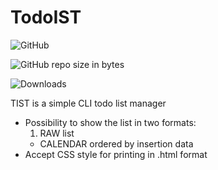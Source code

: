# TodoIST
![GitHub](https://img.shields.io/github/license/Lince99/TodoIST.svg?logoColor=orange)

![GitHub repo size in bytes](https://img.shields.io/github/repo-size/Lince99/TodoIST.svg)

![Downloads](https://img.shields.io/github/downloads/Lince99/TodoIST/total.svg)

TIST is a simple CLI todo list manager

* Possibility to show the list in two formats:
  1.  RAW list
  *   CALENDAR ordered by insertion data
* Accept CSS style for printing in .html format
